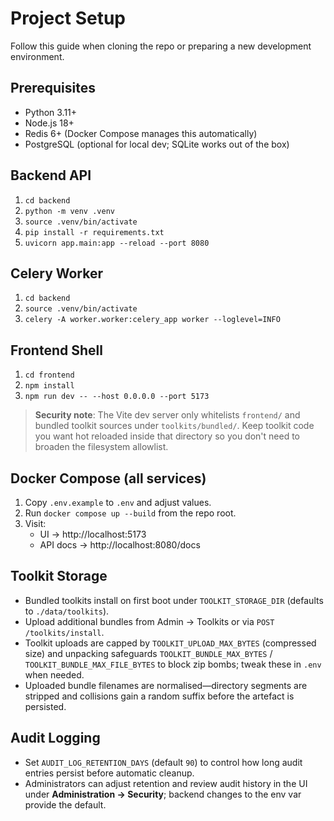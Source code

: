# Project Setup

Follow this guide when cloning the repo or preparing a new development environment.

## Prerequisites
- Python 3.11+
- Node.js 18+
- Redis 6+ (Docker Compose manages this automatically)
- PostgreSQL (optional for local dev; SQLite works out of the box)

## Backend API
1. `cd backend`
2. `python -m venv .venv`
3. `source .venv/bin/activate`
4. `pip install -r requirements.txt`
5. `uvicorn app.main:app --reload --port 8080`

## Celery Worker
1. `cd backend`
2. `source .venv/bin/activate`
3. `celery -A worker.worker:celery_app worker --loglevel=INFO`

## Frontend Shell
1. `cd frontend`
2. `npm install`
3. `npm run dev -- --host 0.0.0.0 --port 5173`

> **Security note**: The Vite dev server only whitelists `frontend/` and bundled toolkit sources under `toolkits/bundled/`. Keep
> toolkit code you want hot reloaded inside that directory so you don't need to broaden the filesystem allowlist.

## Docker Compose (all services)
1. Copy `.env.example` to `.env` and adjust values.
2. Run `docker compose up --build` from the repo root.
3. Visit:
   - UI → http://localhost:5173
   - API docs → http://localhost:8080/docs

## Toolkit Storage
- Bundled toolkits install on first boot under `TOOLKIT_STORAGE_DIR` (defaults to `./data/toolkits`).
- Upload additional bundles from Admin → Toolkits or via `POST /toolkits/install`.
- Toolkit uploads are capped by `TOOLKIT_UPLOAD_MAX_BYTES` (compressed size) and unpacking safeguards `TOOLKIT_BUNDLE_MAX_BYTES` / `TOOLKIT_BUNDLE_MAX_FILE_BYTES` to block zip bombs; tweak these in `.env` when needed.
- Uploaded bundle filenames are normalised—directory segments are stripped and collisions gain a random suffix before the artefact is persisted.

## Audit Logging
- Set `AUDIT_LOG_RETENTION_DAYS` (default `90`) to control how long audit entries persist before automatic cleanup.
- Administrators can adjust retention and review audit history in the UI under **Administration → Security**; backend changes to the env var provide the default.
